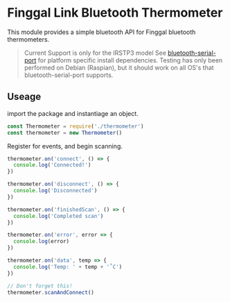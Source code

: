 # Finggal Link Bluetooth Thermometer
This module provides a simple bluetooth API for Finggal bluetooth thermometers.

> Current Support is only for the IRSTP3 model
> See [bluetooth-serial-port](https://www.npmjs.com/package/bluetooth-serial-port) for platform specific install dependencies. Testing has only been performed on Debian (Raspian), but it should work on all OS's that bluetooth-serial-port supports.

## Useage
import the package and instantiage an object.

```javascript
const Thermometer = require('./thermometer')
const thermometer = new Thermometer()
```

Register for events, and begin scanning.
```javascript
thermometer.on('connect', () => {
  console.log('Connected!')
})

thermometer.on('disconnect', () => {
  console.log('Disconnected')
})

thermometer.on('finishedScan', () => {
  console.log('Completed scan')
})

thermometer.on('error', error => {
  console.log(error)
})

thermometer.on('data', temp => {
  console.log('Temp: ' + temp + '˚C')
})

// Don't forget this!
thermometer.scanAndConnect()
```
